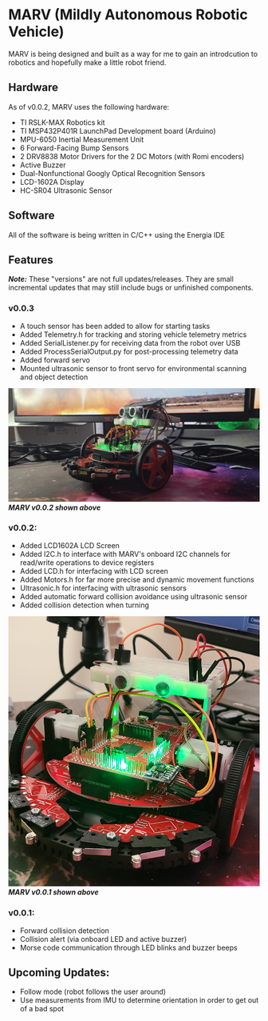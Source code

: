 # MARV (Mildly Autonomous Robotic Vehicle)
MARV is being designed and built as a way for me to gain an introdcution to robotics and hopefully make a little robot friend.

## Hardware
As of v0.0.2, MARV uses the following hardware:
- TI RSLK-MAX Robotics kit
- TI MSP432P401R LaunchPad Development board (Arduino)
- MPU-6050 Inertial Measurement Unit
- 6 Forward-Facing Bump Sensors
- 2 DRV8838 Motor Drivers for the 2 DC Motors (with Romi encoders)
- Active Buzzer
- Dual-Nonfunctional Googly Optical Recognition Sensors
- LCD-1602A Display
- HC-SR04 Ultrasonic Sensor

## Software
All of the software is being written in C/C++ using the Energia IDE

## Features

***Note:*** These "versions" are not full updates/releases. They are small incremental updates
that may still include bugs or unfinished components.



### v0.0.3
- A touch sensor has been added to allow for starting tasks
- Added Telemetry.h for tracking and storing vehicle telemetry metrics
- Added SerialListener.py for receiving data from the robot over USB
- Added ProcessSerialOutput.py for post-processing telemetry data
- Added forward servo
- Mounted ultrasonic sensor to front servo for environmental scanning and object detection


![MARV v0.0.2](images/Marv002_side.jpg)
***MARV v0.0.2 shown above***
### v0.0.2:
- Added LCD1602A LCD Screen
- Added I2C.h to interface with MARV's onboard I2C channels for read/write operations to device registers
- Added LCD.h for interfacing with LCD screen
- Added Motors.h for far more precise and dynamic movement functions
- Ultrasonic.h for interfacing with ultrasonic sensors
- Added automatic forward collision avoidance using ultrasonic sensor
- Added collision detection when turning


![MARV v0.0.1](images/MARV0.0.1.jpg)
***MARV v0.0.1 shown above***

### v0.0.1:
- Forward collision detection
- Collision alert (via onboard LED and active buzzer)
- Morse code communication through LED blinks and buzzer beeps

## Upcoming Updates:
- Follow mode (robot follows the user around)
- Use measurements from IMU to determine orientation in order to get out of a bad spot